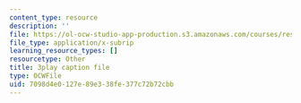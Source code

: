 ```yaml
---
content_type: resource
description: ''
file: https://ol-ocw-studio-app-production.s3.amazonaws.com/courses/res-18-009-learn-differential-equations-up-close-with-gilbert-strang-and-cleve-moler-fall-2015/7098d4e0127e89e338fe377c72b72cbb_ECslmuGlu-U.srt
file_type: application/x-subrip
learning_resource_types: []
resourcetype: Other
title: 3play caption file
type: OCWFile
uid: 7098d4e0-127e-89e3-38fe-377c72b72cbb
---
```

